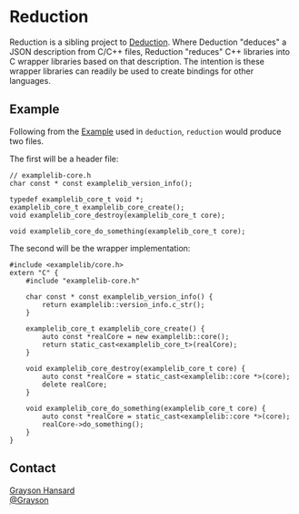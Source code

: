 # Reduction

Reduction is a sibling project to [Deduction](https://github.com/Grayson/deduction).  Where Deduction "deduces" a JSON description from C/C++ files, Reduction "reduces" C++ libraries into C wrapper libraries based on that description.  The intention is these wrapper libraries can readily  be used to create bindings for other languages.

## Example

Following from the [Example](https://github.com/Grayson/deduction#example) used in `deduction`, `reduction` would produce two files.

The first will be a header file:

	// examplelib-core.h
	char const * const examplelib_version_info();
	
	typedef examplelib_core_t void *;
	examplelib_core_t examplelib_core_create();
	void examplelib_core_destroy(examplelib_core_t core);
	
	void examplelib_core_do_something(examplelib_core_t core);

The second will be the wrapper implementation:

	#include <examplelib/core.h>
	extern "C" {
		#include "examplelib-core.h"
		
		char const * const examplelib_version_info() {
			return examplelib::version_info.c_str();
		}
		
		examplelib_core_t examplelib_core_create() {
			auto const *realCore = new examplelib::core();
			return static_cast<examplelib_core_t>(realCore);
		}
		
		void examplelib_core_destroy(examplelib_core_t core) {
			auto const *realCore = static_cast<examplelib::core *>(core);
			delete realCore;
		}
	
		void examplelib_core_do_something(examplelib_core_t core) {
			auto const *realCore = static_cast<examplelib::core *>(core);
			realCore->do_something();
		}
	}

## Contact

[Grayson Hansard](grayson.hansard@gmail.com)  
[@Grayson](http://twitter.com/Grayson)
